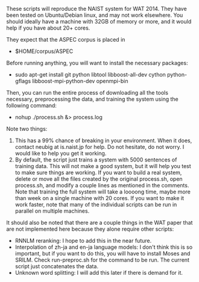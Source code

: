 These scripts will reproduce the NAIST system for WAT 2014.
They have been tested on Ubuntu/Debian linux, and may not work elsewhere.
You should ideally have a machine with 32GB of memory or more, and it would help if you have about 20+ cores.

They expect that the ASPEC corpus is placed in

* $HOME/corpus/ASPEC

Before running anything, you will want to install the necessary packages:

* sudo apt-get install git python libtool libboost-all-dev cython python-gflags libboost-mpi-python-dev openmpi-bin

Then, you can run the entire process of downloading all the tools necessary, preprocessing the data, and training the system using the following command:

* nohup ./process.sh &> process.log

Note two things:
1) This has a 99% chance of breaking in your environment. When it does, contact neubig at is.naist.jp for help. Do not hesitate, do not worry. I would like to help you get it working.
2) By default, the script just trains a system with 5000 sentences of training data. This will not make a good system, but it will help you test to make sure things are working. If you want to build a real system, delete or move all the files created by the original process.sh, open process.sh, and modify a couple lines as mentioned in the comments. Note that training the full system will take a loooong time, maybe more than week on a single machine with 20 cores. If you want to make it work faster, note that many of the individual scripts can be run in parallel on multiple machines.

It should also be noted that there are a couple things in the WAT paper that are not implemented here because they alone require other scripts:
* RNNLM reranking: I hope to add this in the near future.
* Interpolation of zh-ja and en-ja language models: I don't think this is so important, but if you want to do this, you will have to install Moses and SRILM. Check run-preproc.sh for the command to be run. The current script just concatenates the data.
* Unknown word splitting: I will add this later if there is demand for it.
